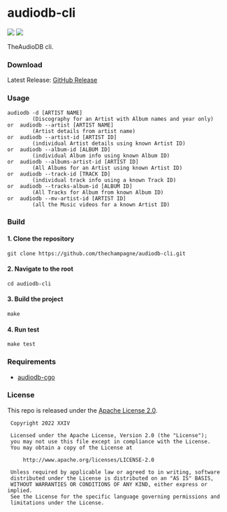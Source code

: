 # audiodb-cli

[![](https://img.shields.io/github/v/tag/thechampagne/audiodb-cli?label=version)](https://github.com/thechampagne/audiodb-cli/releases/latest) [![](https://img.shields.io/github/license/thechampagne/audiodb-cli)](https://github.com/thechampagne/audiodb-cli/blob/main/LICENSE)

TheAudioDB cli.

### Download
Latest Release: [GitHub Release](https://github.com/thechampagne/audiodb-cli/releases/latest)

### Usage
```
audiodb -d [ARTIST NAME]
        (Discography for an Artist with Album names and year only)
or  audiodb --artist [ARTIST NAME]
        (Artist details from artist name)
or  audiodb --artist-id [ARTIST ID]
        (individual Artist details using known Artist ID)
or  audiodb --album-id [ALBUM ID]
        (individual Album info using known Album ID)
or  audiodb --albums-artist-id [ARTIST ID]
        (All Albums for an Artist using known Artist ID)
or  audiodb --track-id [TRACK ID]
        (individual track info using a known Track ID)
or  audiodb --tracks-album-id [ALBUM ID]
        (All Tracks for Album from known Album ID)
or  audiodb --mv-artist-id [ARTIST ID]
        (all the Music videos for a known Artist ID)
```

### Build

#### 1. Clone the repository
```
git clone https://github.com/thechampagne/audiodb-cli.git
```
#### 2. Navigate to the root
```
cd audiodb-cli
```
#### 3. Build the project
```
make
```
#### 4. Run test
```
make test
```

### Requirements
 - [audiodb-cgo](https://github.com/thechampagne/audiodb-cgo)

### License

This repo is released under the [Apache License 2.0](https://github.com/thechampagne/audiodb-cli/blob/main/LICENSE).
```
 Copyright 2022 XXIV

 Licensed under the Apache License, Version 2.0 (the "License");
 you may not use this file except in compliance with the License.
 You may obtain a copy of the License at

     http://www.apache.org/licenses/LICENSE-2.0

 Unless required by applicable law or agreed to in writing, software
 distributed under the License is distributed on an "AS IS" BASIS,
 WITHOUT WARRANTIES OR CONDITIONS OF ANY KIND, either express or implied.
 See the License for the specific language governing permissions and
 limitations under the License.
```